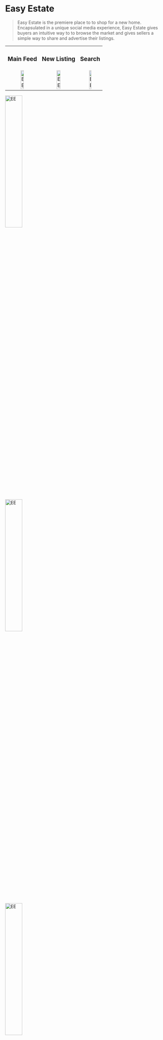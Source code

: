 
# Easy Estate

> Easy Estate is the premiere place to to shop for a new home. Encapsulated in a unique social media experience, Easy Estate gives buyers an intuitive way to to browse the market and gives sellers a simple way to share and advertise their listings.

<div align="center">
  <table>
    <tbody>
      <tr>
          <th align="center" height="15"><h3>Main Feed</h3></th>
          <th align="center" height="15"><h3>New Listing</h3></th>
          <th align="center" height="15"><h3>Search</h3></th>
      </tr>
      <tr>
        <td align="center">
          <a href="https://github.com/WabaScript/easy-estate-front-end"><img src="https://user-images.githubusercontent.com/59180399/87334370-88958080-c50c-11ea-      82e6-522066a1508c.PNG" title="EasyEstate" alt="EE" width="33%" height="33%"></a>
        </td>
        <td align="center">
        <a href="https://github.com/WabaScript/easy-estate-front-end"><img src="https://user-images.githubusercontent.com/59180399/87334381-8cc19e00-c50c-11ea-94b6-6377796e7247.PNG" title="EasyEstate" alt="EE" width="33%" height="33%"></a>
        </td>
        <td align="center">
          <a href="https://github.com/WabaScript/easy-estate-front-end"><img src="https://user-images.githubusercontent.com/59180399/87334382-8d5a3480-c50c-11ea-82ad-1a95acefeed4.PNG" title="EasyEstate" alt="EE" width="33%" height="33%"></a>
        </td>
      </tr>
    </tbody>
  </table>
</div>



<a href="https://github.com/WabaScript/easy-estate-front-end"><img src="https://user-images.githubusercontent.com/59180399/87334373-89c6ad80-c50c-11ea-8ce9-00ced78ea0c1.PNG" title="EasyEstate" alt="EE" width="33%" height="33%"></a>

<a href="https://github.com/WabaScript/easy-estate-front-end"><img src="https://user-images.githubusercontent.com/59180399/87334380-8c290780-c50c-11ea-9b68-8eeef90fded7.PNG" title="EasyEstate" alt="EE" width="33%" height="33%"></a>


<a href="https://github.com/WabaScript/easy-estate-front-end"><img src="https://user-images.githubusercontent.com/59180399/87334383-8d5a3480-c50c-11ea-8c46-c64a80ca458c.PNG" title="EasyEstate" alt="EE" width="33%" height="33%"></a>

